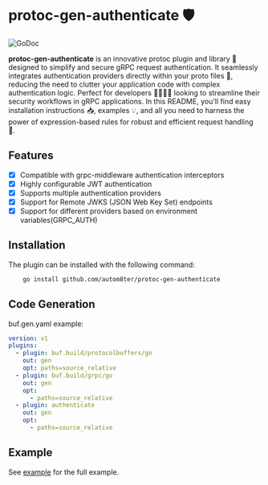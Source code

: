 # protoc-gen-authenticate 🛡️

![GoDoc](https://godoc.org/github.com/autom8ter/protoc-gen-authenticate?status.svg)

**protoc-gen-authenticate** is an innovative protoc plugin and library 🌟 designed to simplify and secure gRPC request
authentication.
It seamlessly integrates authentication providers directly within your proto files 📝, reducing the need to clutter your
application code with complex authentication logic.
Perfect for developers 👨‍💻👩‍💻 looking to streamline their security workflows in gRPC applications.
In this README, you'll find easy installation instructions 📥, examples 💡, and all you need to harness the power of
expression-based rules for robust and efficient request handling 💼.

## Features

- [x] Compatible with grpc-middleware authentication interceptors
- [x] Highly configurable JWT authentication
- [x] Supports multiple authentication providers
- [x] Support for Remote JWKS (JSON Web Key Set) endpoints
- [x] Support for different providers based on environment variables(GRPC_AUTH)

## Installation

The plugin can be installed with the following command:

```bash
    go install github.com/autom8ter/protoc-gen-authenticate
```

## Code Generation

buf.gen.yaml example:

```yaml
version: v1
plugins:
  - plugin: buf.build/protocolbuffers/go
    out: gen
    opt: paths=source_relative
  - plugin: buf.build/grpc/go
    out: gen
    opt:
      - paths=source_relative
  - plugin: authenticate
    out: gen
    opt:
      - paths=source_relative
```

## Example

See [example](example) for the full example.
